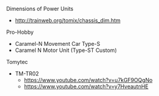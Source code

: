 
Dimensions of Power Units
- http://trainweb.org/tomix/chassis_dim.htm

Pro-Hobby
- Caramel-N Movement Car Type-S
- Caramel N Motor Unit (Type-ST Custom)

Tomytec
- TM-TR02
  - https://www.youtube.com/watch?v=u7kGF9OQgNo
  - https://www.youtube.com/watch?v=y7HveautnHE
